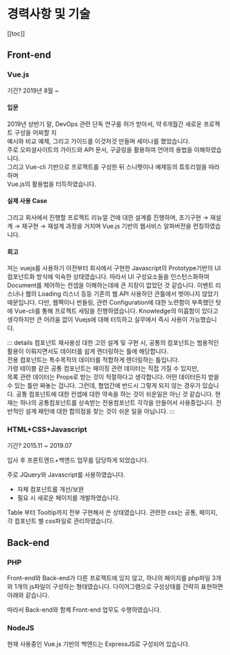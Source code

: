 # 경력사항 및 기술

[[toc]]

## Front-end

### Vue.js

기간? 2019년 8월 ~ 

#### 입문
2019년 상반기 말, DevOps 관련 단독 연구를 허가 받아서, 약 6개월간 새로운 프로젝트 구성을 어찌할 지    
예시와 비교 예제, 그리고 가이드를 이것저것 만들며 세미나를 했었습니다.  
주로 오피셜사이트의 가이드와 API 문서, 구글링을 활용하여 언어의 용법을 이해하였습니다.  
그리고 Vue-cli 기반으로 프로젝트를 구성한 뒤 스니펫이나 예제등의 튜토리얼을 따라하며  
Vue.js의 활용법을 터득하였습니다.  

#### 실제 사용 Case

그리고 회사에서 진행할 프로젝트 리뉴얼 건에 대한 설계를 진행하며, 
초기구현 → 재설계 → 재구현 → 재설계 과정을 거치며 Vue.js 기반의 웹서비스 알파버전을 런칭하였습니다.

#### 회고 
저는 vuejs를 사용하기 이전부터 회사에서 구현한 Javascript의 Prototype기반의 UI 컴포넌트화 방식에 익숙한 상태였습니다.
따라서 UI 구성요소들을 인스턴스화하여 Document를 제어하는 컨셉을 이해하는데에 큰 지장이 없었던 것 같습니다.
이벤트 리스너나 웹의 Loading 리스너 등등 기존의 웹 API 사용하던 큰틀에서 벗어나지 않았기 때문입니다.
다만, 웹팩이나 번들링, 관련 Configuration에 대한 노련함이 부족했던 탓에 Vue-cli를 통해 프로젝트 세팅을 진행하였습니다. 
Knowledge의 미흡함이 있다고 생각하지만 큰 어려움 없이 Vuejs에 대해 터득하고 실무에서 즉시 사용이 가능했습니다.

::: details 컴포넌트 재사용성 대한 고민
설계 및 구현 시, 
공통의 컴포넌트는 범용적인 활용이 이뤄지면서도 데이터를 쉽게 렌더링하는 틀에 해당합니다.  
전용 컴포넌트는 특수목적의 데이터를 적합하게 렌더링하는 틀입니다.  
가령 테이블 같은 공통 컴포넌트는 페이징 관련 데이터는 직접 가질 수 있지만,  
목록 관련 데이터는 Props로 받는 것이 적절하다고 생각합니다. 
어떤 데이터든지 받을 수 있는 틀만 짜놓는 겁니다.
그런데, 협업간에 반드시 그렇게 되지 않는 경우가 있습니다.
공통 컴포넌트에 대한 컨셉에 대한 약속을 하는 것이 쉬운일은 아닌 것 같습니다.
현재는 하나의 공통컴포넌트를 상속받는 전용컴포넌트 각각을 만들어서 사용중입니다.
전반적인 설계 패턴에 대한 합의점을 찾는 것이 쉬운 일을 아닙니다.
:::


### HTML+CSS+Javascript

기간? 2015.11 ~ 2019.07 

입사 후 프론트엔드+백엔드 업무를 담당하게 되었습니다.   

주로 JQuery와 Javascript를 사용하였습니다.
- 자체 컴포넌트를 개선/보완
- 필요 시 새로운 페이지를 개발하였습니다. 
 
Table 부터 Tooltip까지 전부 구현해서 쓴 상태였습니다.
관련한 css는 공통, 페이지, 각 컴포넌트 별 css파일로 관리하였습니다.

## Back-end

### PHP

Front-end와 Back-end가 다른 프로젝트에 있지 않고, 하나의 페이지를 php파일 3개와 1개의 js파일이 구성하는 형태였습니다.
다이어그램으로 구성상태를 간략히 표현하면 아래와 같습니다.

<LegacyDesign />

따라서 Back-end와 함께 Front-end 업무도 수행하였습니다.

### NodeJS

현재 사용중인 Vue.js 기반의 백엔드는 ExpressJS로 구성되어 있습니다.



